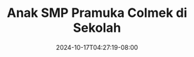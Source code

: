 --- 
title: "Anak SMP Pramuka Colmek di Sekolah"
description: "download  video bokep Anak SMP Pramuka Colmek di Sekolah premium   baru"
date: 2024-10-17T04:27:19-08:00
file_code: "cr1267dpuk1s"
draft: false
cover: "6f47att486uq3go8.jpg"
tags: ["Anak", "SMP", "Pramuka", "Colmek", "Sekolah", "bokep-indo", "bokep-viral", "bokep-ig"]
length: 180
fld_id: "1392273"
foldername: "anakskolahomek"
categories: ["anakskolahomek"]
views: 142
---